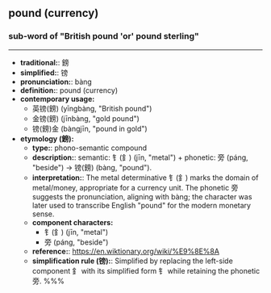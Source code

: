 ## pound (currency)
### sub-word of "British pound 'or' pound sterling"
---
- **traditional:**: 鎊
- **simplified:**: 镑
- **pronunciation:**: bàng
- **definition:**: pound (currency)
- **contemporary usage:**
  - 英镑(鎊) (yīngbàng, "British pound")
  - 金镑(鎊) (jīnbàng, "gold pound")
  - 镑(鎊)金 (bàngjīn, "pound in gold")
- **etymology (鎊):**
  - **type:**: phono-semantic compound
  - **description:**: semantic: 钅(釒) (jīn, "metal") + phonetic: 旁 (páng, "beside") → 镑(鎊) (bàng, "pound").
  - **interpretation:**: The metal determinative 钅(釒) marks the domain of metal/money, appropriate for a currency unit. The phonetic 旁 suggests the pronunciation, aligning with bàng; the character was later used to transcribe English "pound" for the modern monetary sense.
  - **component characters:**
    - 钅(釒) (jīn, "metal")
    - 旁 (páng, "beside")
  - **reference:**: https://en.wiktionary.org/wiki/%E9%8E%8A
  - **simplification rule (镑):**: Simplified by replacing the left-side component 釒 with its simplified form 钅 while retaining the phonetic 旁.
%%%
